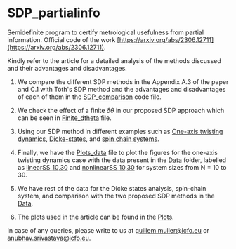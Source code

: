 # SDP_partialinfo
Semidefinite program to certify metrological usefulness from partial information. Official code of the work [https://arxiv.org/abs/2306.12711](https://arxiv.org/abs/2306.12711).

Kindly refer to the article for a detailed analysis of the methods discussed and their advantages and disadvantages.

1. We compare the different SDP methods in the Appendix A.3 of the paper and C.1 with Tóth's SDP method and the advantages and disadvantages of each of them in the [SDP_comparison](SDP_comparison.py) code file.

2. We check the effect of a finite $\delta\theta$ in our proposed SDP approach which can be seen in [Finite_dtheta](Finite_dtheta.py) file.

3. Using our SDP method in different examples such as [One-axis twisting dynamics](Oneaxistwisting.py), [Dicke-states](Dicke_states.py), and [spin chain systems](Spinchain.py).

4. Finally, we have the [Plots_data](Plots_data.py) file to plot the figures for the one-axis twisting dynamics case with the data present in the [Data](Data) folder, labelled as [linearSS_10,30](Data/linearSS_10,30) and [nonlinearSS_10,30](Data/nonlinearSS_10,30) for system sizes from N = 10 to 30.

5. We have rest of the data for the Dicke states analysis, spin-chain system, and comparison with the two proposed SDP methods in the [Data](Data).

6. The plots used in the article can be found in the [Plots](Plots).

In case of any queries, please write to us at [guillem.muller@icfo.eu](@mailto:guillem.muller@icfo.eu) or [anubhav.srivastava@icfo.eu](@mailto:anubhav.srivastava@icfo.eu).
